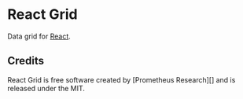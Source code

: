 # React Grid

Data grid for [React][].

## Credits

React Grid is free software created by [Prometheus Research][] and is released
under the MIT.

[React]: http://facebook.github.io/react/
[Prometheus Research, LLC]: http://prometheusresearch.com
